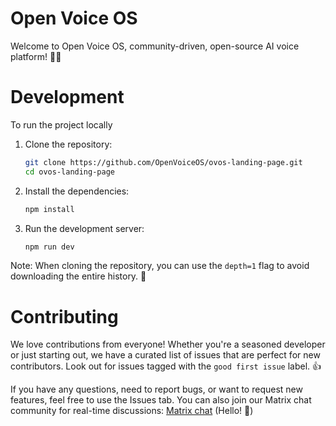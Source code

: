 # Open Voice OS

Welcome to Open Voice OS, community-driven, open-source AI voice platform! 🎉🚀

# Development

To run the project locally

1. Clone the repository:

   ```bash
   git clone https://github.com/OpenVoiceOS/ovos-landing-page.git
   cd ovos-landing-page
   ```

2. Install the dependencies:

   ```bash
   npm install
   ```

3. Run the development server:
   ```bash
   npm run dev
   ```

Note: When cloning the repository, you can use the `depth=1` flag to avoid downloading the entire history. 🌳

# Contributing

We love contributions from everyone! Whether you're a seasoned developer or just starting out, we have a curated list of issues that are perfect for new contributors. Look out for issues tagged with the `good first issue` label. 👍

If you have any questions, need to report bugs, or want to request new features, feel free to use the Issues tab. You can also join our Matrix chat community for real-time discussions: [Matrix chat](https://matrix.to/#/#openvoiceos:matrix.org) (Hello! 👋)
